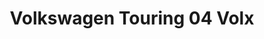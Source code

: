 ---
title: "Volkswagen Touring 04 Volx"
url: /volx/volkswagen-touring-04-volx/
shop: Autowerkstatt
---